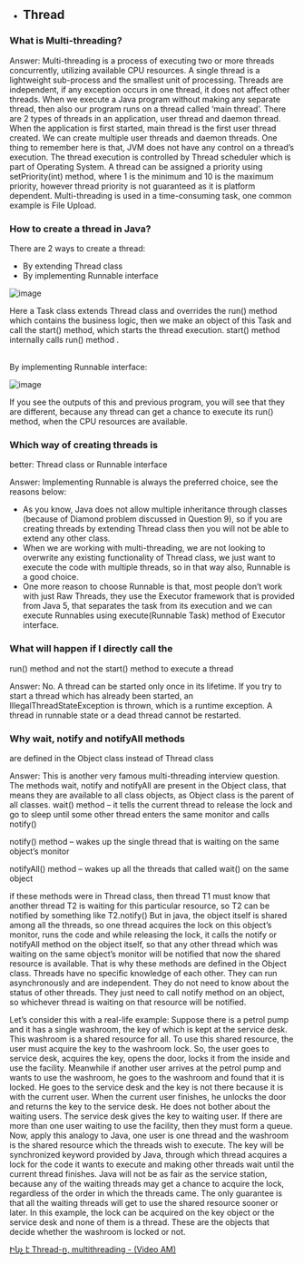 - ## Thread
  
### What is Multi-threading?

Answer: Multi-threading is a process of executing two or more
threads concurrently, utilizing available CPU resources. A single
thread is a lightweight sub-process and the smallest unit of
processing. Threads are independent, if any exception occurs in one
thread, it does not affect other threads.
When we execute a Java program without making any separate
thread, then also our program runs on a thread called ‘main thread’.
There are 2 types of threads in an application, user thread and
daemon thread. When the application is first started, main thread is
the first user thread created. We can create multiple user threads
and daemon threads.
One thing to remember here is that, JVM does not have any control
on a thread’s execution. The thread execution is controlled by
Thread scheduler which is part of Operating System. A thread can
be assigned a priority using setPriority(int) method, where 1 is the
minimum and 10 is the maximum priority, however thread priority is
not guaranteed as it is platform dependent.
Multi-threading is used in a time-consuming task, one common
example is File Upload.

  ### How to create a thread in Java?

There are 2 ways to create a thread:
- By extending Thread class
- By implementing Runnable
interface

![image](https://user-images.githubusercontent.com/100533325/213198406-cc6e35b0-4114-4236-ae5c-b2767200ae78.png)

Here a Task class extends Thread class and overrides the run()
method which contains the business logic, then we make an object
of this Task and call the start() method, which starts the thread
execution. start() method internally calls run() method .

</br>
By implementing Runnable interface:

![image](https://user-images.githubusercontent.com/100533325/213198594-f36a4a8a-65fa-4465-8070-a265fc717280.png)

If you see the outputs of this and previous program, you will see that
they are different, because any thread can get a chance to execute
its run() method, when the CPU resources are available.

### Which way of creating threads is
better: Thread class or Runnable interface

Answer: Implementing Runnable is always the preferred choice, see
the reasons below:
- As you know, Java does not allow multiple inheritance
through classes (because of Diamond problem
discussed in Question 9), so if you are creating threads
by extending Thread class then you will not be able to
extend any other class.
- When we are working with multi-threading, we are not
looking to overwrite any existing functionality of Thread
class, we just want to execute the code with multiple
threads, so in that way also, Runnable is a good choice.
- One more reason to choose Runnable is that, most
people don’t work with just Raw Threads, they use the
Executor framework that is provided from Java 5, that
separates the task from its execution and we can
execute Runnables using execute(Runnable Task)
method of Executor interface.</br>

### What will happen if I directly call the
run() method and not the start() method to execute
a thread

Answer: No. A thread can be started only once in its lifetime. If you
try to start a thread which has already been started, an
IllegalThreadStateException is thrown, which is a runtime exception.
A thread in runnable state or a dead thread cannot be restarted.

### Why wait, notify and notifyAll methods
are defined in the Object class instead of Thread
class

Answer: This is another very famous multi-threading interview
question. The methods wait, notify and notifyAll are present in the
Object class, that means they are available to all class objects, as
Object class is the parent of all classes.
wait() method – it tells the current thread to release the lock and go
to sleep until some other thread enters the same monitor and calls
notify()

notify() method – wakes up the single thread that is waiting on the
same object’s monitor

notifyAll() method – wakes up all the threads that called wait() on the
same object

if these methods were in Thread class, then thread T1 must know
that another thread T2 is waiting for this particular resource, so T2
can be notified by something like T2.notify()
But in java, the object itself is shared among all the threads, so one
thread acquires the lock on this object’s monitor, runs the code and
while releasing the lock, it calls the notify or notifyAll method on the
object itself, so that any other thread which was waiting on the same
object’s monitor will be notified that now the shared resource is
available. That is why these methods are defined in the Object class.
Threads have no specific knowledge of each other. They can run
asynchronously and are independent. They do not need to know
about the status of other threads. They just need to call notify
method on an object, so whichever thread is waiting on that resource
will be notified.

Let’s consider this with a real-life example:
Suppose there is a petrol pump and it has a single washroom, the
key of which is kept at the service desk. This washroom is a shared
resource for all. To use this shared resource, the user must acquire
the key to the washroom lock. So, the user goes to service desk,
acquires the key, opens the door, locks it from the inside and use the
facility.
Meanwhile if another user arrives at the petrol pump and wants to
use the washroom, he goes to the washroom and found that it is
locked. He goes to the service desk and the key is not there because
it is with the current user. When the current user finishes, he unlocks
the door and returns the key to the service desk. He does not bother
about the waiting users. The service desk gives the key to waiting
user. If there are more than one user waiting to use the facility, then
they must form a queue.
Now, apply this analogy to Java, one user is one thread and the
washroom is the shared resource which the threads wish to execute.
The key will be synchronized keyword provided by Java, through
which thread acquires a lock for the code it wants to execute and
making other threads wait until the current thread finishes. Java will
not be as fair as the service station, because any of the waiting
threads may get a chance to acquire the lock, regardless of the order
in which the threads came. The only guarantee is that all the waiting
threads will get to use the shared resource sooner or later.
In this example, the lock can be acquired on the key object or the
service desk and none of them is a thread. These are the objects
that decide whether the washroom is locked or not.


[Ինչ է Thread-ը, multithreading - (Video AM)](https://www.youtube.com/watch?v=EYAHKHvm6uI)
